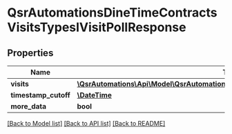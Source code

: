 # QsrAutomationsDineTimeContractsVisitsTypesIVisitPollResponse

## Properties
Name | Type | Description | Notes
------------ | ------------- | ------------- | -------------
**visits** | [**\QsrAutomations\Api\Model\QsrAutomationsDineTimeContractsVisitsTypesIVisitInstance[]**](QsrAutomationsDineTimeContractsVisitsTypesIVisitInstance.md) |  | [optional] 
**timestamp_cutoff** | [**\DateTime**](\DateTime.md) |  | [optional] 
**more_data** | **bool** |  | [optional] 

[[Back to Model list]](../README.md#documentation-for-models) [[Back to API list]](../README.md#documentation-for-api-endpoints) [[Back to README]](../README.md)


